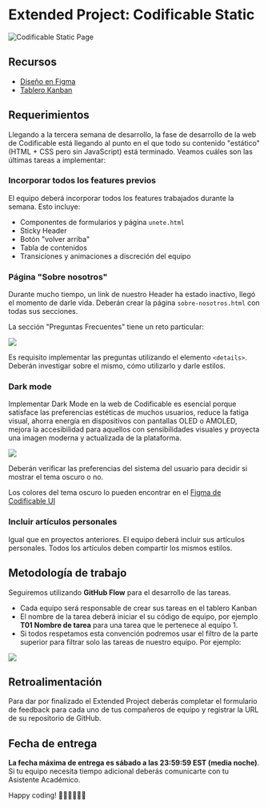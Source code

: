 # Extended Project: Codificable Static

<img src="https://res.cloudinary.com/dwdgpw20b/image/upload/v1694110442/illustrations/codificable-static_ycvd1o.jpg" alt="Codificable Static Page" />

## Recursos

- <a href="https://www.figma.com/file/HaIisv7u1kK0XBCU3AulSf/HTML-CSS-Codificable-Static?type=design&node-id=0%3A1&mode=design&t=dT8NZXhFCIp4iFvY-1" target="_blank">Diseño en Figma</a>
- <a href="https://github.com/orgs/codeableorg/projects/161" target="_blank">Tablero Kanban</a>

## Requerimientos

Llegando a la tercera semana de desarrollo, la fase de desarrollo de la web de Codificable está llegando al punto en el que todo su contenido "estático" (HTML + CSS pero sin JavaScript) está terminado. Veamos cuáles son las últimas tareas a implementar:

### Incorporar todos los features previos

El equipo deberá incorporar todos los features trabajados durante la semana. Esto incluye:

- Componentes de formularios y página `unete.html`
- Sticky Header
- Botón "volver arriba"
- Tabla de contenidos
- Transiciones y animaciones a discreción del equipo

### Página "Sobre nosotros"

Durante mucho tiempo, un link de nuestro Header ha estado inactivo, llegó el momento de darle vida. Deberán crear la página `sobre-nosotros.html` con todas sus secciones.

La sección "Preguntas Frecuentes" tiene un reto particular:

<img src="https://res.cloudinary.com/dwdgpw20b/image/upload/v1694112936/illustrations/container_ar5av1.svg" />

Es requisito implementar las preguntas utilizando el elemento `<details>`. Deberán investigar sobre el mismo, cómo utilizarlo y darle estilos.

### Dark mode

Implementar Dark Mode en la web de Codificable es esencial porque satisface las preferencias estéticas de muchos usuarios, reduce la fatiga visual, ahorra energía en dispositivos con pantallas OLED o AMOLED, mejora la accesibilidad para aquellos con sensibilidades visuales y proyecta una imagen moderna y actualizada de la plataforma.

<img src="https://res.cloudinary.com/dwdgpw20b/image/upload/v1694117124/illustrations/dark-mode_yqiyiz.svg" />

Deberán verificar las preferencias del sistema del usuario para decidir si mostrar el tema oscuro o no.

Los colores del tema oscuro lo pueden encontrar en el <a href="https://www.figma.com/file/KdM1M43yFmCSdrYKGKlViX/Codificable-UI?type=design&node-id=8%3A224&mode=design&t=WRZcmKSMYuqyOxwZ-1" target="_blank">Figma de Codificable UI</a>

### Incluir artículos personales

Igual que en proyectos anteriores. El equipo deberá incluir sus artículos personales. Todos los artículos deben compartir los mismos estilos.

## Metodología de trabajo

Seguiremos utilizando **GitHub Flow** para el desarrollo de las tareas.

- Cada equipo será responsable de crear sus tareas en el tablero Kanban
- El nombre de la tarea deberá iniciar el su código de equipo, por ejemplo **T01 Nombre de tarea** para una tarea que le pertenece al equipo 1.
- Si todos respetamos esta convención podremos usar el filtro de la parte superior para filtrar solo las tareas de nuestro equipo. Por ejemplo:

<img src="https://res.cloudinary.com/dwdgpw20b/image/upload/v1693498163/illustrations/task-filter_fsxvwj.png" />

## Retroalimentación

Para dar por finalizado el Extended Project deberás completar el formulario de feedback para cada uno de tus compañeros de equipo y registrar la URL de su repositorio de GitHub.

## Fecha de entrega

**La fecha máxima de entrega es sábado a las 23:59:59 EST (media noche)**. Si tu equipo necesita tiempo adicional deberás comunicarte con tu Asistente Académico.

Happy coding! 🧑‍💻🧑‍💻🧑‍💻
